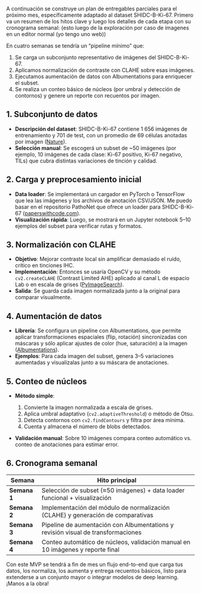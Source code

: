A continuación se construye un plan de entregables parciales para el próximo mes, específicamente adaptado al dataset SHIDC-B-Ki-67. Primero va un resumen de los hitos clave y luego los detalles de cada etapa con su cronograma semanal:
(esto luego de la exploración por caso de imagenes en un editor normal (yo tengo uno web))

En cuatro semanas se tendría un “pipeline mínimo” que:

1. Se carga un subconjunto representativo de imágenes del SHIDC-B-Ki-67.
2. Aplicamos normalización de contraste con CLAHE sobre esas imágenes.
3. Ejecutamos aumentación de datos con Albumentations para enriquecer el subset.
4. Se realiza un conteo básico de núcleos (por umbral y detección de contornos) y genere un reporte con recuentos por imagen.

## 1. Subconjunto de datos

* **Descripción del dataset**: SHIDC-B-Ki-67 contiene 1 656 imágenes de entrenamiento y 701 de test, con un promedio de 69 células anotadas por imagen ([Nature][1]).
* **Selección manual**: Se escogerá un subset de \~50 imágenes (por ejemplo, 10 imágenes de cada clase: Ki-67 positivo, Ki-67 negativo, TILs) que cubra distintas variaciones de tinción y calidad.

## 2. Carga y preprocesamiento inicial

* **Data loader**: Se implementará un cargador en PyTorch o TensorFlow que lea las imágenes y los archivos de anotación CSV/JSON. Me puedo basar en el repositorio PathoNet que ofrece un loader para SHIDC-B-Ki-67 ([paperswithcode.com][2]).
* **Visualización rápida**: Luego, se mostrará en un Jupyter notebook 5–10 ejemplos del subset para verificar rutas y formatos.

## 3. Normalización con CLAHE

* **Objetivo**: Mejorar contraste local sin amplificar demasiado el ruido, crítico en tinciones IHC.
* **Implementación**: Entonces se usaría OpenCV y su método `cv2.createCLAHE` (Contrast Limited AHE) aplicado al canal L de espacio Lab o en escala de grises ([PyImageSearch][3]).
* **Salida**: Se guarda cada imagen normalizada junto a la original para comparar visualmente.

## 4. Aumentación de datos

* **Librería**: Se configura un pipeline con Albumentations, que permite aplicar transformaciones espaciales (flip, rotación) sincronizadas con máscaras y sólo aplicar ajustes de color (hue, saturación) a la imagen ([Albumentations][4]).
* **Ejemplos**: Para cada imagen del subset, genera 3–5 variaciones aumentadas y visualízalas junto a su máscara de anotaciones.

## 5. Conteo de núcleos

* **Método simple**:

  1. Convierte la imagen normalizada a escala de grises.
  2. Aplica umbral adaptativo (`cv2.adaptiveThreshold`) o método de Otsu.
  3. Detecta contornos con `cv2.findContours` y filtra por área mínima.
  4. Cuenta y almacena el número de blobs detectados.
* **Validación manual**: Sobre 10 imágenes compara conteo automático vs. conteo de anotaciones para estimar error.

## 6. Cronograma semanal

| Semana       | Hito principal                                                                   |
| ------------ | -------------------------------------------------------------------------------- |
| **Semana 1** | Selección de subset (≈50 imágenes) + data loader funcional + visualización       |
| **Semana 2** | Implementación del módulo de normalización (CLAHE) y generación de comparativas  |
| **Semana 3** | Pipeline de aumentación con Albumentations y revisión visual de transformaciones |
| **Semana 4** | Conteo automático de núcleos, validación manual en 10 imágenes y reporte final   |

Con este MVP se tendrá a fin de mes un flujo end-to-end que carga tus datos, los normaliza, los aumenta y entrega recuentos básicos, listo para extenderse a un conjunto mayor o integrar modelos de deep learning. ¡Manos a la obra!

[1]: https://www.nature.com/articles/s41598-021-86912-w?utm_source=chatgpt.com "PathoNet introduced as a deep neural network backend for ... - Nature"
[2]: https://paperswithcode.com/dataset/shidc-bc-ki-67?utm_source=chatgpt.com "SHIDC-BC-Ki-67 Dataset - Papers With Code"
[3]: https://pyimagesearch.com/2021/02/01/opencv-histogram-equalization-and-adaptive-histogram-equalization-clahe/?utm_source=chatgpt.com "OpenCV Histogram Equalization and Adaptive ... - PyImageSearch"
[4]: https://albumentations.ai/docs/api-reference/augmentations/transforms/?utm_source=chatgpt.com "albumentations.augmentations.transforms"
